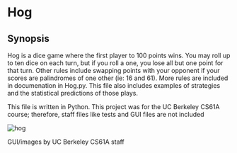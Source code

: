 # Hog
Synopsis
-------------
Hog is a dice game where the first player to 100 points wins. You may roll up 
to ten dice on each turn, but if you roll a one, you lose all but one point 
for that turn.  Other rules include swapping points with your opponent if your 
scores are palindromes of one other (ie: 16 and 61). More rules are included in 
documenation in Hog.py. This file also includes examples of strategies and the 
statistical predictions of those plays.

This file is written in Python. This project was for the UC Berkeley CS61A
course; therefore, staff files like tests and GUI files are not included 

![hog](https://cloud.githubusercontent.com/assets/12720744/17600560/e6069f82-5fb8-11e6-8ec4-a2c0c6c947ac.gif)

GUI/images by UC Berkeley CS61A staff
